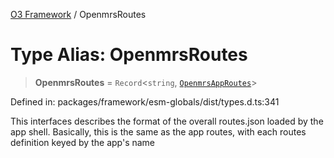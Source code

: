 [O3 Framework](../API.md) / OpenmrsRoutes

# Type Alias: OpenmrsRoutes

> **OpenmrsRoutes** = `Record`\<`string`, [`OpenmrsAppRoutes`](../interfaces/OpenmrsAppRoutes.md)\>

Defined in: packages/framework/esm-globals/dist/types.d.ts:341

This interfaces describes the format of the overall routes.json loaded by the app shell.
Basically, this is the same as the app routes, with each routes definition keyed by the app's name
